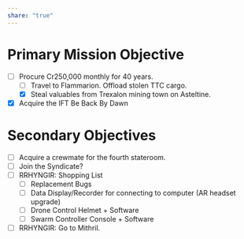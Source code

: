 ```yaml
---
share: "true"
---
```

  
  
# Primary Mission Objective  
- [ ] Procure Cr250,000 monthly for 40 years.  
    - [ ] Travel to Flammarion. Offload stolen TTC cargo.  
    - [x] Steal valuables from Trexalon mining town on Asteltine.  
- [x] Acquire the IFT Be Back By Dawn  
# Secondary Objectives  
- [ ] Acquire a crewmate for the fourth stateroom.  
- [ ] Join the Syndicate?  
- [ ] RRHYNGIR: Shopping List  
    - [ ] Replacement Bugs  
    - [ ] Data Display/Recorder for connecting to computer (AR headset upgrade)  
    - [ ] Drone Control Helmet + Software  
    - [ ] Swarm Controller Console + Software  
- [ ] RRHYNGIR: Go to Mithril.